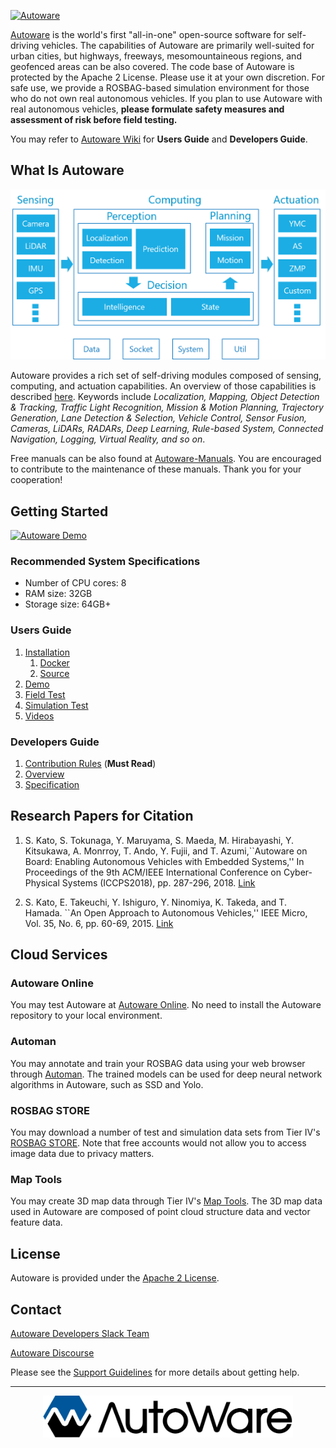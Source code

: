 [![Autoware](https://www.autoware.ai/static/img/autoware_web_img.png)](https://www.autoware.ai)

[Autoware](https://www.autoware.ai) is the world's first "all-in-one" open-source software for self-driving vehicles. The capabilities of Autoware are primarily well-suited for urban cities, but highways, freeways, mesomountaineous regions, and geofenced areas can be also covered. The code base of Autoware is protected by the Apache 2 License. Please use it at your own discretion. For safe use, we provide a ROSBAG-based simulation environment for those who do not own real autonomous vehicles. If you plan to use Autoware with real autonomous vehicles, **please formulate safety measures and assessment of risk before field testing.**

You may refer to [Autoware Wiki](https://github.com/CPFL/Autoware/wiki) for **Users Guide** and **Developers Guide**.

## What Is Autoware

[![Autoware Overview](docs/images/autoware_overview.png)](https://github.com/CPFL/Autoware/wiki/Overview)

Autoware provides a rich set of self-driving modules composed of sensing, computing, and actuation capabilities. An overview of those capabilities is described [here](https://github.com/CPFL/Autoware/wiki/Overview). Keywords include *Localization, Mapping, Object Detection & Tracking, Traffic Light Recognition, Mission & Motion Planning, Trajectory Generation, Lane Detection & Selection, Vehicle Control, Sensor Fusion, Cameras, LiDARs, RADARs, Deep Learning, Rule-based System, Connected Navigation, Logging, Virtual Reality, and so on*.

Free manuals can be also found at [Autoware-Manuals](https://github.com/CPFL/Autoware-Manuals). You are encouraged to contribute to the maintenance of these manuals. Thank you for your cooperation!

## Getting Started

[![Autoware Demo](docs/images/autoware_demo.png)](https://github.com/CPFL/Autoware/wiki/Demo)

### Recommended System Specifications

- Number of CPU cores: 8
- RAM size: 32GB
- Storage size: 64GB+

### Users Guide

1. [Installation](https://github.com/CPFL/Autoware/wiki/Installation)
    1. [Docker](https://github.com/CPFL/Autoware/wiki/Docker)
    1. [Source](https://github.com/CPFL/Autoware/wiki/Source-Build)
1. [Demo](https://github.com/CPFL/Autoware/wiki/Demo)
1. [Field Test](https://github.com/CPFL/Autoware/wiki/Field-Test)
1. [Simulation Test](https://github.com/CPFL/Autoware/wiki/Simulation-Test)
1. [Videos](https://github.com/CPFL/Autoware/wiki/videos)

### Developers Guide

1. [Contribution Rules](https://github.com/CPFL/Autoware/wiki/Contribution-Rules) (**Must Read**)
1. [Overview](https://github.com/CPFL/Autoware/wiki/Overview)
1. [Specification](https://github.com/CPFL/Autoware/wiki/Specification)


## Research Papers for Citation

1. S. Kato, S. Tokunaga, Y. Maruyama, S. Maeda, M. Hirabayashi, Y. Kitsukawa, A. Monrroy, T. Ando, Y. Fujii, and T. Azumi,``Autoware on Board: Enabling Autonomous Vehicles with Embedded Systems,'' In Proceedings of the 9th ACM/IEEE International Conference on Cyber-Physical Systems (ICCPS2018),  pp. 287-296, 2018. [Link](https://dl.acm.org/citation.cfm?id=3207930)

2. S. Kato, E. Takeuchi, Y. Ishiguro, Y. Ninomiya, K. Takeda, and T. Hamada. ``An Open Approach to Autonomous Vehicles,'' IEEE Micro, Vol. 35, No. 6, pp. 60-69, 2015. [Link](https://ieeexplore.ieee.org/document/7368032/)

## Cloud Services

### Autoware Online

You may test Autoware at [Autoware Online](http://autoware.online/). No need to install the Autoware repository to your local environment.

### Automan

You may annotate and train your ROSBAG data using your web browser through [Automan](https://www.automan.ai). The trained models can be used for deep neural network algorithms in Autoware, such as SSD and Yolo.

### ROSBAG STORE

You may download a number of test and simulation data sets from Tier IV's [ROSBAG STORE](https://rosbag.tier4.jp). Note that free accounts would not allow you to access image data due to privacy matters. 

### Map Tools

You may create 3D map data through Tier IV's [Map Tools](https://maptools.tier4.jp/). The 3D map data used in Autoware are composed of point cloud structure data and vector feature data.

## License

Autoware is provided under the [Apache 2 License](https://github.com/CPFL/Autoware/blob/master/LICENSE).

## Contact

[Autoware Developers Slack Team](https://autoware.herokuapp.com/)

[Autoware Discourse](https://discourse.ros.org/c/autoware)

Please see the [Support Guidelines](https://github.com/CPFL/Autoware/wiki/Support-guidelines) for more details about getting help.

***
<div align="center"><img src="docs/images/autoware_logo_1.png" width="400"/></div>

